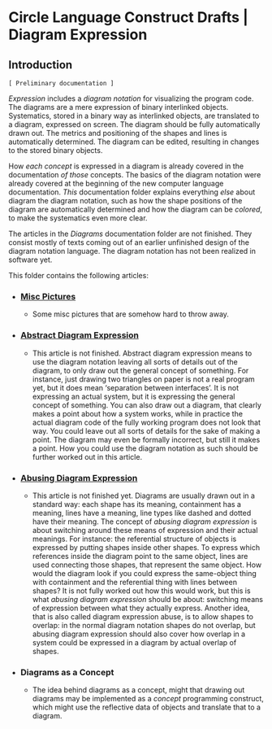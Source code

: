 ﻿Circle Language Construct Drafts | Diagram Expression
=====================================================

Introduction
------------

`[ Preliminary documentation ]`

*Expression* includes a *diagram notation* for visualizing the program code. The diagrams are a mere expression of binary interlinked objects. Systematics, stored in a binary way as interlinked objects, are translated to a diagram, expressed on screen. The diagram should be fully automatically drawn out. The metrics and positioning of the shapes and lines is automatically determined. The diagram can be edited, resulting in changes to the stored binary objects.

How *each concept* is expressed in a diagram is already covered in the documentation *of those* concepts. The basics of the diagram notation were already covered at the beginning of the new computer language documentation. *This* documentation folder explains everything *else* about diagram the diagram notation, such as how the shape positions of the diagram are automatically determined and how the diagram can be *colored*, to make the systematics even more clear. 

The articles in the *Diagrams* documentation folder are not finished. They consist mostly of texts coming out of an earlier unfinished design of the diagram notation language. The diagram notation has not been realized in software yet.

This folder contains the following articles:

- ### [Misc Pictures](https://github.com/jjvanzon/Circle-Language-Spec/tree/master/constructs-drafts/expression/misc-pictures)

    - Some misc pictures that are somehow hard to throw away.

- ### [Abstract Diagram Expression](https://github.com/jjvanzon/Circle-Language-Spec/blob/master/constructs-drafts/expression/abstract-diagram-expression.md)

    - This article is not finished. Abstract diagram expression means to use the diagram notation leaving all sorts of details out of the diagram, to only draw out the general concept of something. For instance, just drawing two triangles on paper is not a real program yet, but it does mean ‘separation between interfaces’. It is not expressing an actual system, but it is expressing the general concept of something. You can also draw out a diagram, that clearly makes a point about how a system works, while in practice the actual diagram code of the fully working program does not look that way. You could leave out all sorts of details for the sake of making a point. The diagram may even be formally incorrect, but still it makes a point. How you could use the diagram notation as such should be further worked out in this article.

- ### [Abusing Diagram Expression](https://github.com/jjvanzon/Circle-Language-Spec/blob/master/constructs-drafts/expression/abusing-diagram-expression.md)

    - This article is not finished yet. Diagrams are usually drawn out in a standard way: each shape has its meaning, containment has a meaning, lines have a meaning, line types like dashed and dotted have their meaning. The concept of *abusing diagram expression* is about switching around these means of expression and their actual meanings. For instance: the referential structure of objects is expressed by putting shapes inside other shapes. To express which references inside the diagram point to the same object, lines are used connecting those shapes, that represent the same object. How would the diagram look if you could express the same-object thing with containment and the referential thing with lines between shapes? It is not fully worked out how this would work, but this is what *abusing diagram expression* should be about: switching means of expression between what they actually express. Another idea, that is also called diagram expression abuse, is to allow shapes to overlap: in the normal diagram notation shapes do not overlap, but abusing diagram expression should also cover how overlap in a system could be expressed in a diagram by actual overlap of shapes.

- ### Diagrams as a Concept

    - The idea behind diagrams as a concept, might that drawing out diagrams may be implemented as a *concept* programming construct, which might use the reflective data of objects and translate that to a diagram.